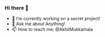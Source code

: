 ### Hi there 👋

- 🔭 I’m currently working on a secret project!
- 💬 Ask me about Anything!
- 📫 How to reach me: @AkhilMukkamala
